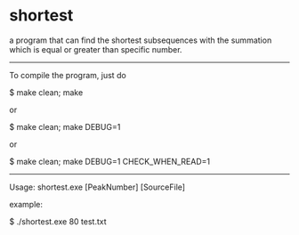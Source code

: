 # shortest
a program that can find the shortest subsequences with the
summation which is equal or greater than specific number.

-------

To compile the program, just do

$ make clean; make

or

$ make clean; make DEBUG=1

or

$ make clean; make DEBUG=1 CHECK_WHEN_READ=1

-------

Usage:
shortest.exe [PeakNumber] [SourceFile]

example:

$ ./shortest.exe 80 test.txt
